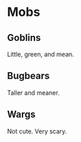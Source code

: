 # Mobs

## Goblins

Little, green, and mean.

## Bugbears

Taller and meaner.

## Wargs

Not cute. Very scary.
